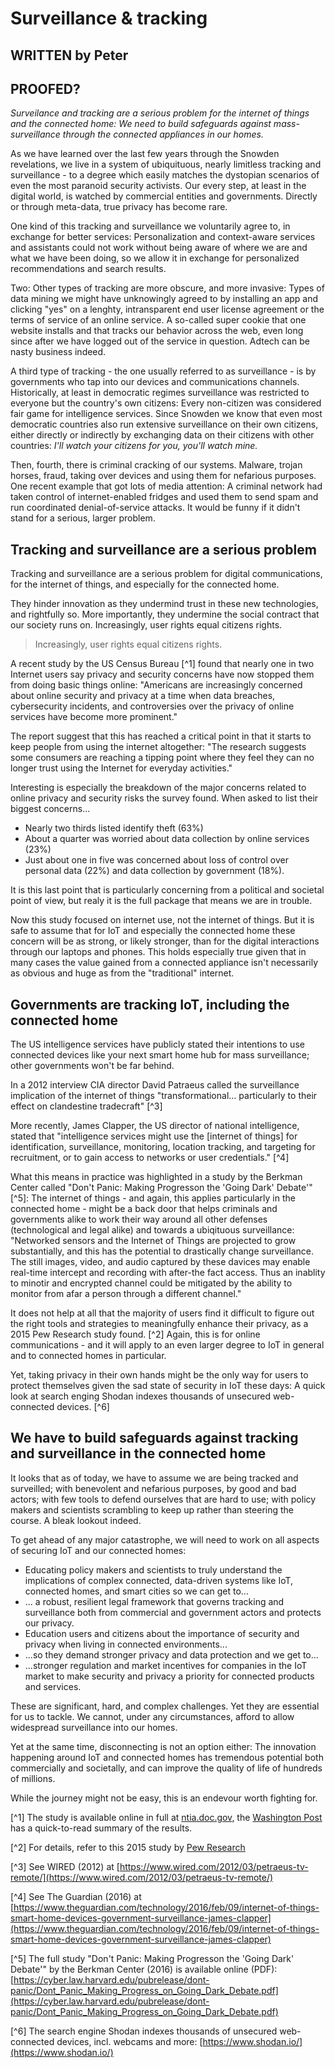 # Surveillance & tracking

## WRITTEN by Peter
## PROOFED?

*Surveilance and tracking are a serious problem for the internet of things and the connected home: We need to build safeguards against mass-surveillance through the connected appliances in our homes.*

As we have learned over the last few years through the Snowden revelations, we live in a system of ubiquituous, nearly limitless tracking and surveillance - to a degree which easily matches the dystopian scenarios of even the most paranoid security activists. Our every step, at least in the digital world, is watched by commercial entities and governments. Directly or through meta-data, true privacy has become rare.

One kind of this tracking and surveillance we voluntarily agree to, in exchange for better services: Personalization and context-aware services and assistants could not work without being aware of where we are and what we have been doing, so we allow it in exchange for personalized recommendations and search results.

Two: Other types of tracking are more obscure, and more invasive: Types of data mining we might have unknowingly agreed to by installing an app and clicking "yes" on a lenghty, intransparent end user license agreement or the terms of service of an online service. A so-called super cookie that one website installs and that tracks our behavior across the web, even long since after we have logged out of the service in question. Adtech can be nasty business indeed.

A third type of tracking - the one usually referred to as surveillance - is by governments who tap into our devices and communications channels. Historically, at least in democratic regimes surveillance was restricted to everyone but the country's own citizens: Every non-citizen was considered fair game for intelligence services. Since Snowden we know that even most democratic countries also run extensive surveillance on their own citizens, either directly or indirectly by exchanging data on their citizens with other countries: *I'll watch your citizens for you, you'll watch mine.*

Then, fourth, there is criminal cracking of our systems. Malware, trojan horses, fraud, taking over devices and using them for nefarious purposes. One recent example that got lots of media attention: A criminal network had taken control of internet-enabled fridges and used them to send spam and run coordinated denial-of-service attacks. It would be funny if it didn't stand for a serious, larger problem.

## Tracking and surveillance are a serious problem

Tracking and surveillance are a serious problem for digital communications, for the internet of things, and especially for the connected home.

They hinder innovation as they undermind trust in these new technologies, and rightfully so. More importantly, they undermine the social contract that our society runs on. Increasingly, user rights equal citizens rights.

> Increasingly, user rights equal citizens rights.

A recent study by the US Census Bureau [^1] found that nearly one in two Internet users say privacy and security concerns have now stopped them from doing basic things online: "Americans are increasingly concerned about online security and privacy at a time when data breaches, cybersecurity incidents, and controversies over the privacy of online services have become more prominent."

The report suggest that this has reached a critical point in that it starts to keep people from using the internet altogether: "The research suggests some consumers are reaching a tipping point where they feel they can no longer trust using the Internet for everyday activities."

Interesting is especially the breakdown of the major concerns related to online privacy and security risks the survey found. When asked to list their biggest concerns...

- Nearly two thirds listed identify theft (63%)
- About a quarter was worried about data collection by online services (23%)
- Just about one in five was concerned about loss of control over personal data (22%) and data collection by government (18%).

It is this last point that is particularly concerning from a political and societal point of view, but realy it is the full package that means we are in trouble.

Now this study focused on internet use, not the internet of things. But it is safe to assume that for IoT and especially the connected home these concern will be as strong, or likely stronger, than for the digital interactions through our laptops and phones. This holds especially true given that in many cases the value gained from a connected appliance isn't necessarily as obvious and huge as from the "traditional" internet.

## Governments are tracking IoT, including the connected home

The US intelligence services have publicly stated their intentions to use connected devices like your next smart home hub for mass surveillance; other governments won't be far behind.

In a 2012 interview CIA director David Patraeus called the surveillance implication of the internet of things "transformational... particularly to their effect on clandestine tradecraft" [^3]

More recently, James Clapper, the US director of national intelligence, stated that "intelligence services might use the [internet of things] for identification, surveillance, monitoring, location tracking, and targeting for recruitment, or to gain access to networks or user credentials." [^4]

What this means in practice was highlighted in a study by the Berkman Center called "Don't Panic: Making Progresson the 'Going Dark' Debate'" [^5]: The internet of things - and again, this applies particularly in the connected home - might be a back door that helps criminals and governments alike to work their way around all other defenses (technological and legal alike) and towards a ubiqituous surveillance: "Networked sensors and the Internet of Things are projected to grow substantially, and this has the potential to drastically change surveillance. The still images, video, and audio captured by these davices may enable real-time intercept and recording with after-the fact access. Thus an inablity to minotir and encrypted channel could be mitigated by the ability to monitor from afar a person through a different channel."

It does not help at all that the majority of users find it difficult to figure out the right tools and strategies to meaningfully enhance their privacy, as a 2015 Pew Research study found. [^2] Again, this is for online communications - and it will apply to an even larger degree to IoT in general and to connected homes in particular. 

Yet, taking privacy in their own hands might be the only way for users to protect themselves given the sad state of security in IoT these days: A quick look at search enging Shodan indexes thousands of unsecured web-connected devices. [^6]

## We have to build safeguards against tracking and surveillance in the connected home

It looks that as of today, we have to assume we are being tracked and surveilled; with benevolent and nefarious purposes, by good and bad actors; with few tools to defend ourselves that are hard to use; with policy makers and scientists scrambling to keep up rather than steering the course. A bleak lookout indeed.

To get ahead of any major catastrophe, we will need to work on all aspects of securing IoT and our connected homes:

- Educating policy makers and scientists to truly understand the implications of complex connected, data-driven systems like IoT, connected homes, and smart cities so we can get to...
- ... a robust, resilient legal framework that governs tracking and surveillance both from commercial and government actors and protects our privacy.
- Education users and citizens about the importance of security and privacy when living in connected environments...
- ...so they demand stronger privacy and data protection and we get to...
- ...stronger regulation and market incentives for companies in the IoT market to make security and privacy a priority for connected products and services.

These are significant, hard, and complex challenges. Yet they are essential for us to tackle. We cannot, under any circumstances, afford to allow widespread surveillance into our homes.

Yet at the same time, disconnecting is not an option either: The innovation happening around IoT and connected homes has tremendous potential both commercially and societally, and can improve the quality of life of hundreds of millions.

While the journey might not be easy, this is an endevour worth fighting for.



[^1] The study is available online in full at [ntia.doc.gov](https://www.ntia.doc.gov/blog/2016/lack-trust-internet-privacy-and-security-may-deter-economic-and-other-online-activities), the [Washington Post](https://www.washingtonpost.com/news/the-switch/wp/2016/05/13/new-government-data-shows-a-staggering-number-of-americans-have-stopped-basic-online-activities/) has a quick-to-read summary of the results.

[^2] For details, refer to this 2015 study by [Pew Research](http://www.pewresearch.org/fact-tank/2015/04/14/why-some-americans-have-not-changed-their-privacy-and-security-behaviors/)

[^3] See WIRED (2012) at [https://www.wired.com/2012/03/petraeus-tv-remote/](https://www.wired.com/2012/03/petraeus-tv-remote/)

[^4] See The Guardian (2016) at [https://www.theguardian.com/technology/2016/feb/09/internet-of-things-smart-home-devices-government-surveillance-james-clapper](https://www.theguardian.com/technology/2016/feb/09/internet-of-things-smart-home-devices-government-surveillance-james-clapper)

[^5] The full study "Don't Panic: Making Progresson the 'Going Dark' Debate'" by the Berkman Center (2016) is available online (PDF): [https://cyber.law.harvard.edu/pubrelease/dont-panic/Dont_Panic_Making_Progress_on_Going_Dark_Debate.pdf](https://cyber.law.harvard.edu/pubrelease/dont-panic/Dont_Panic_Making_Progress_on_Going_Dark_Debate.pdf)

[^6] The search engine Shodan indexes thousands of unsecured web-connected devices, incl. webcams and more: [https://www.shodan.io/](https://www.shodan.io/)




